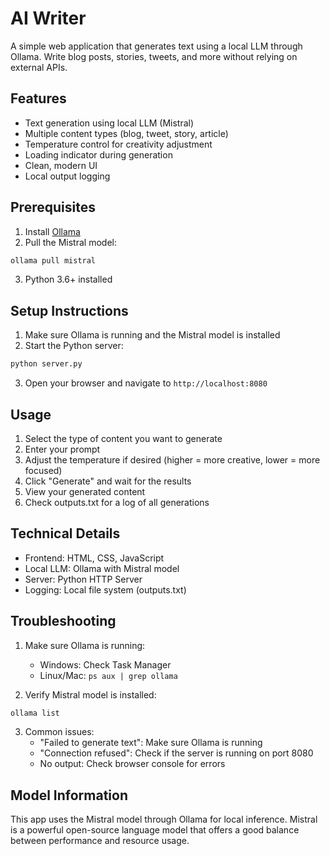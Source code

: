 # AI Writer

A simple web application that generates text using a local LLM through Ollama. Write blog posts, stories, tweets, and more without relying on external APIs.

## Features

- Text generation using local LLM (Mistral)
- Multiple content types (blog, tweet, story, article)
- Temperature control for creativity adjustment
- Loading indicator during generation
- Clean, modern UI
- Local output logging

## Prerequisites

1. Install [Ollama](https://ollama.ai/)
2. Pull the Mistral model:
```bash
ollama pull mistral
```
3. Python 3.6+ installed

## Setup Instructions

1. Make sure Ollama is running and the Mistral model is installed
2. Start the Python server:
```bash
python server.py
```
3. Open your browser and navigate to `http://localhost:8080`

## Usage

1. Select the type of content you want to generate
2. Enter your prompt
3. Adjust the temperature if desired (higher = more creative, lower = more focused)
4. Click "Generate" and wait for the results
5. View your generated content
6. Check outputs.txt for a log of all generations

## Technical Details

- Frontend: HTML, CSS, JavaScript
- Local LLM: Ollama with Mistral model
- Server: Python HTTP Server
- Logging: Local file system (outputs.txt)

## Troubleshooting

1. Make sure Ollama is running:
   - Windows: Check Task Manager
   - Linux/Mac: `ps aux | grep ollama`

2. Verify Mistral model is installed:
```bash
ollama list
```

3. Common issues:
   - "Failed to generate text": Make sure Ollama is running
   - "Connection refused": Check if the server is running on port 8080
   - No output: Check browser console for errors

## Model Information

This app uses the Mistral model through Ollama for local inference. Mistral is a powerful open-source language model that offers a good balance between performance and resource usage. 
